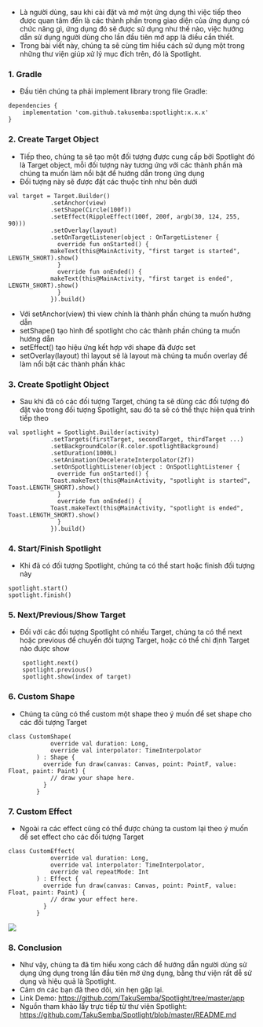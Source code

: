- Là người dùng, sau khi cài đặt và mở một ứng dụng thì việc tiếp theo được quan tâm đến là các thành phần trong giao diện của ứng dụng có chức năng gì, ứng dụng đó sẽ được sử dụng như thế nào,  việc hướng dẫn sử dụng người dùng cho lần đầu tiên mở app là điều cần thiết.
- Trong bài viết này, chúng ta sẽ cùng tìm hiểu cách sử dụng một trong những thư viện giúp xử lý mục đích trên, đó là Spotlight. 
### 1. Gradle
- Đầu tiên chúng ta phải implement library trong file Gradle: 
```
dependencies {
    implementation 'com.github.takusemba:spotlight:x.x.x'
}
``` 
### 2. Create Target Object
- Tiếp theo, chúng ta sẽ tạo một đối tượng được cung cấp bởi Spotlight đó là Target object, mỗi đối tượng này tương ứng với các thành phần mà chúng ta muốn làm nổi bật để hướng dẫn trong ứng dụng 
- Đối tượng này sẽ được đặt các thuộc tính như bên dưới 
```
val target = Target.Builder()
		    .setAnchor(view)
		    .setShape(Circle(100f))
		    .setEffect(RippleEffect(100f, 200f, argb(30, 124, 255, 90)))
		    .setOverlay(layout)
		    .setOnTargetListener(object : OnTargetListener {
		      override fun onStarted() {
			makeText(this@MainActivity, "first target is started", LENGTH_SHORT).show()
		      }
		      override fun onEnded() {
			makeText(this@MainActivity, "first target is ended", LENGTH_SHORT).show()
		      }
		    }).build()
``` 
- Với setAnchor(view) thì view chính là thành phần chúng ta muốn hướng dẫn 
- setShape() tạo hình để spotlight cho các thành phần chúng ta muốn hướng dẫn 
- setEffect() tạo hiệu ứng kết hợp với shape đã được set 
- setOverlay(layout) thì layout sẽ là layout mà chúng ta muốn overlay để làm nổi bật các thành phần khác 
### 3. Create Spotlight Object
- Sau khi đã có các đối tượng Target, chúng ta sẽ dùng các đối tượng đó đặt vào trong đối tượng Spotlight,  sau đó ta sẽ có thể thực hiện quá trình tiếp theo 
```
val spotlight = Spotlight.Builder(activity)
		    .setTargets(firstTarget, secondTarget, thirdTarget ...)
		    .setBackgroundColor(R.color.spotlightBackground)
		    .setDuration(1000L)
		    .setAnimation(DecelerateInterpolator(2f))
		    .setOnSpotlightListener(object : OnSpotlightListener {
		      override fun onStarted() {
			Toast.makeText(this@MainActivity, "spotlight is started", Toast.LENGTH_SHORT).show()
		      }
		      override fun onEnded() {
			Toast.makeText(this@MainActivity, "spotlight is ended", Toast.LENGTH_SHORT).show()
		      }
		    }).build() 
```
###  4. Start/Finish Spotlight
- Khi đã có đối tượng Spotlight, chúng ta có thể start hoặc finish đối tượng này 
```
spotlight.start()
spotlight.finish()
```
### 5. 	Next/Previous/Show Target
- Đối với các đối tượng Spotlight có nhiều Target, chúng ta có thể next hoặc previous để chuyển đối tượng Target, hoặc có thể chỉ định Target nào được show  
```
	spotlight.next()
	spotlight.previous()
	spotlight.show(index of target)
```
### 6. Custom Shape
- Chúng ta cũng có thể custom một shape theo ý muốn để set shape cho các đối tượng Target 
```
class CustomShape(
		    override val duration: Long,
		    override val interpolator: TimeInterpolator
		) : Shape {
 		  override fun draw(canvas: Canvas, point: PointF, value: Float, paint: Paint) {
		    // draw your shape here.
		  }
		}
```
### 7. Custom Effect
- Ngoài ra các effect cũng có thể được chúng ta custom lại theo ý muốn để set effect cho các đối tượng Target 
```
class CustomEffect(
		    override val duration: Long,
		    override val interpolator: TimeInterpolator,
		    override val repeatMode: Int
		) : Effect {
 		  override fun draw(canvas: Canvas, point: PointF, value: Float, paint: Paint) {
		    // draw your effect here.
		  }
		}
```

![](https://images.viblo.asia/d3f72156-c9e3-4fc7-a2e8-4365ce8d61c2.gif)

### 8. Conclusion 
- Như vậy, chúng ta đã tìm hiểu xong cách để hướng dẫn người dùng sử dụng ứng dụng trong lần đầu tiên mở  ứng dụng, bằng thư viện rất dễ sử dụng và hiệu quả là Spotlight. 
- Cảm ơn các bạn đã theo dõi, xin hẹn gặp lại.
- Link Demo: https://github.com/TakuSemba/Spotlight/tree/master/app
- Nguồn tham khảo lấy trực tiếp từ thư viện Spotlight:  https://github.com/TakuSemba/Spotlight/blob/master/README.md